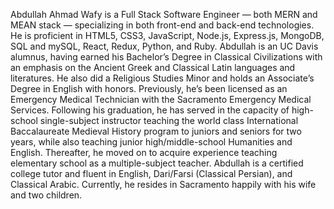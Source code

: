 Abdullah Ahmad Wafy is a Full Stack Software Engineer — both MERN and MEAN stack — specializing in both front-end and
        back-end technologies. He is proficient in HTML5, CSS3, JavaScript, Node.js, Express.js, MongoDB, SQL and mySQL, React,
        Redux, Python, and Ruby. Abdullah is an UC Davis alumnus, having earned his Bachelor’s Degree in Classical Civilizations
        with an emphasis on the Ancient Greek and Classical Latin languages and literatures. He also did a Religious Studies
        Minor and holds an Associate’s Degree in English with honors. Previously, he’s been licensed as an Emergency Medical
        Technician with the Sacramento Emergency Medical Services. Following his graduation, he has served in the capacity of
        high-school single-subject instructor teaching the world class International Baccalaureate Medieval History program to
        juniors and seniors for two years, while also teaching junior high/middle-school Humanities and English. Thereafter, he
        moved on to acquire experience teaching elementary school as a multiple-subject teacher. Abdullah is a certified college
        tutor and fluent in English, Dari/Farsi (Classical Persian), and Classical Arabic. Currently, he resides in Sacramento
        happily with his wife and two children.
